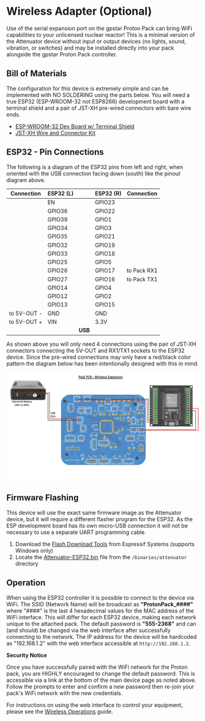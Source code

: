 # Wireless Adapter (Optional)

Use of the serial expansion port on the gpstar Proton Pack can bring WiFi capabilities to your unlicensed nuclear reactor! This is a minimal version of the Attenuator device without input or output devices (no lights, sound, vibration, or switches) and may be installed directly into your pack alongside the gpstar Proton Pack controller.

## Bill of Materials

The configuration for this device is extremely simple and can be implemented with NO SOLDERING using the parts below. You will need a true ESP32 (ESP-WROOM-32 not ESP8266) development board with a terminal shield and a pair of JST-XH pre-wired connectors with bare wire ends.

* [ESP-WROOM-32 Dev Board w/ Terminal Shield](https://a.co/d/hDxXluE)
* [JST-XH Wire and Connector Kit](https://a.co/d/g6bgj5s)

## ESP32 - Pin Connections

The following is a diagram of the ESP32 pins from left and right, when oriented with the USB connection facing down (south) like the pinout diagram above.

| Connection    | ESP32 (L) |     | ESP32 (R) | Connection    |
|---------------|-----------|-----|-----------|---------------|
|               | EN        |     | GPIO23    |               |
|               | GPIO36    |     | GPIO22    |               |
|               | GPIO39    |     | GPIO1     |               |
|               | GPIO34    |     | GPIO3     |               |
|               | GPIO35    |     | GPIO21    |               |
|               | GPIO32    |     | GPIO19    |               |
|               | GPIO33    |     | GPIO18    |               |
|               | GPIO25    |     | GPIO5     |               |
|               | GPIO26    |     | GPIO17    | to Pack RX1   |
|               | GPIO27    |     | GPIO16    | to Pack TX1   |
|               | GPIO14    |     | GPIO4     |               |
|               | GPIO12    |     | GPIO2     |               |
|               | GPIO13    |     | GPIO15    |               |
| to 5V-OUT -   | GND       |     | GND       |               |
| to 5V-OUT +   | VIN       |     | 3.3V      |               |
|               |         | **USB** |         |               |

As shown above you will only need 4 connections using the pair of JST-XH connectors connecting the 5V-OUT and RX1/TX1 sockets to the ESP32 device. Since the pre-wired connections may only have a red/black color pattern the diagram below has been intentionally designed with this in mind.

![](images/PackPCB-Wireless.png)

## Firmware Flashing

This device will use the exact same firmware image as the Attenuator device, but it will require a different flasher program for the ESP32. As the ESP development board has its own micro-USB connection it will not be necessary to use a separate UART programming cable.

1. Download the [Flash Download Tools](https://www.espressif.com/en/support/download/other-tools) from Espressif Systems (supports Windows only)
1. Locate the [Attenuator-ESP32.bin](binaries/attenuator/Attenuator-ESP32.bin) file from the `/binaries/attenuator` directory

## Operation

When using the ESP32 controller it is possible to connect to the device via WiFi. The SSID (Network Name) will be broadcast as **"ProtonPack_####"** where "####" is the last 4 hexadecimal values for the MAC address of the WiFi interface. This will differ for each ESP32 device, making each network unique to the attached pack. The default password is **"555-2368"** and can (and should) be changed via the web interface after successfully connecting to the network. The IP address for the device will be hardcoded as "192.168.1.2" with the web interface accessible at `http://192.168.1.2`.

**Security Notice**

Once you have successfully paired with the WiFi network for the Proton pack, you are HIGHLY encouraged to change the default password. This is accessible via a link at the bottom of the main device page as noted above. Follow the prompts to enter and confirm a new password then re-join your pack's WiFi network with the new credentials.

For instructions on using the web interface to control your equipment, please see the [Wireless Operations](WIRELESS_OPERATION.md) guide.